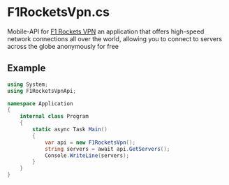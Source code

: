 # F1RocketsVpn.cs
Mobile-API for [F1 Rockets VPN](https://play.google.com/store/apps/details?id=com.netspeedup.tom) an application that offers high-speed network connections all over the world, allowing you to connect to servers across the globe anonymously for free

## Example
```cs
using System;
using F1RocketsVpnApi;

namespace Application
{
    internal class Program
    {
        static async Task Main()
        {
            var api = new F1RocketsVpn();
            string servers = await api.GetServers();
            Console.WriteLine(servers);
        }
    }
}
```
